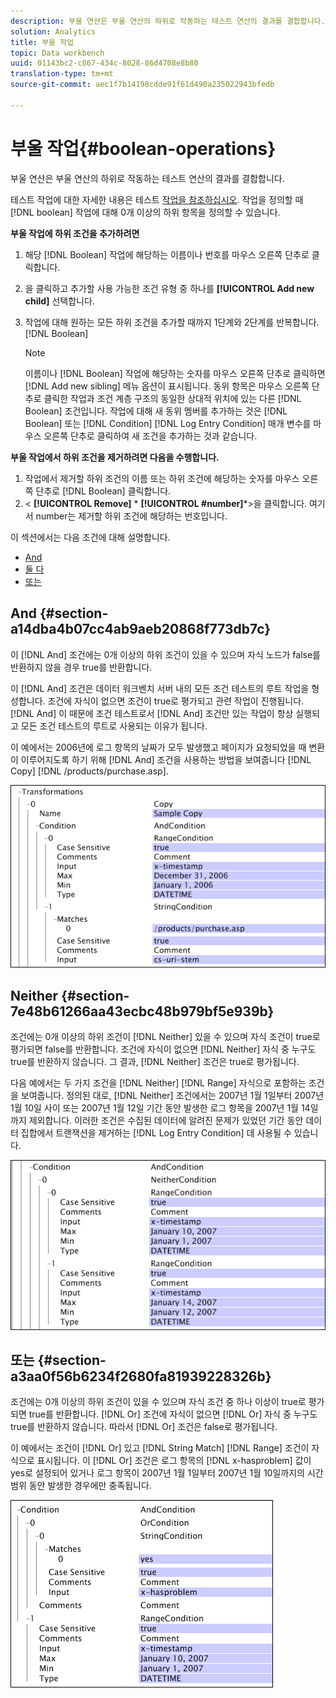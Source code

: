 ```yaml
---
description: 부울 연산은 부울 연산의 하위로 작동하는 테스트 연산의 결과를 결합합니다.
solution: Analytics
title: 부울 작업
topic: Data workbench
uuid: 01143bc2-c867-434c-8028-86d4708e8b80
translation-type: tm+mt
source-git-commit: aec1f7b14198cdde91f61d490a235022943bfedb

---
```



# 부울 작업{#boolean-operations}

부울 연산은 부울 연산의 하위로 작동하는 테스트 연산의 결과를 결합합니다.

테스트 작업에 대한 자세한 내용은 테스트 [작업을 참조하십시오](../../../../home/c-dataset-const-proc/c-conditions/c-test-ops/c-test-ops.md#concept-c4bf6cb9e7a94cc7ac49ca9b0b1a2144). 작업을 정의할 때 [!DNL boolean] 작업에 대해 0개 이상의 하위 항목을 정의할 수 있습니다.

**부울 작업에 하위 조건을 추가하려면**

1. 해당 [!DNL Boolean] 작업에 해당하는 이름이나 번호를 마우스 오른쪽 단추로 클릭합니다.
1. 을 클릭하고 추가할 사용 가능한 조건 유형 중 하나를 **[!UICONTROL Add new child]** 선택합니다.
1. 작업에 대해 원하는 모든 하위 조건을 추가할 때까지 1단계와 2단계를 반복합니다. [!DNL Boolean]

   >[!NOTE]
   >
   >이름이나 [!DNL Boolean] 작업에 해당하는 숫자를 마우스 오른쪽 단추로 클릭하면 [!DNL Add new sibling] 메뉴 옵션이 표시됩니다. 동위 항목은 마우스 오른쪽 단추로 클릭한 작업과 조건 계층 구조의 동일한 상대적 위치에 있는 다른 [!DNL Boolean] 조건입니다. 작업에 대해 새 동위 멤버를 추가하는 것은 [!DNL Boolean] 또는 [!DNL Condition] [!DNL Log Entry Condition] 매개 변수를 마우스 오른쪽 단추로 클릭하여 새 조건을 추가하는 것과 같습니다.

**부울 작업에서 하위 조건을 제거하려면 다음을 수행합니다.**

1. 작업에서 제거할 하위 조건의 이름 또는 하위 조건에 해당하는 숫자를 마우스 오른쪽 단추로 [!DNL Boolean] 클릭합니다.
1. &lt; **[!UICONTROL Remove]** * **[!UICONTROL #number]***>을 클릭합니다. 여기서 number는 제거할 하위 조건에 해당하는 번호입니다.

이 섹션에서는 다음 조건에 대해 설명합니다.

* [And](../../../../home/c-dataset-const-proc/c-conditions/c-test-ops/c-boolean-ops.md#section-a14dba4b07cc4ab9aeb20868f773db7c)
* [둘 다](../../../../home/c-dataset-const-proc/c-conditions/c-test-ops/c-boolean-ops.md#section-7e48b61266aa43ecbc48b979bf5e939b)
* [또는](../../../../home/c-dataset-const-proc/c-conditions/c-test-ops/c-boolean-ops.md#section-a3aa0f56b6234f2680fa81939228326b)

## And {#section-a14dba4b07cc4ab9aeb20868f773db7c}

이 [!DNL And] 조건에는 0개 이상의 하위 조건이 있을 수 있으며 자식 노드가 false를 반환하지 않을 경우 true를 반환합니다.

이 [!DNL And] 조건은 데이터 워크벤치 서버 내의 모든 조건 테스트의 루트 작업을 형성합니다. 조건에 자식이 없으면 조건이 true로 평가되고 관련 작업이 진행됩니다. [!DNL And] 이 때문에 조건 테스트로서 [!DNL And] 조건만 있는 작업이 항상 실행되고 모든 조건 테스트의 루트로 사용되는 이유가 됩니다.

이 예에서는 2006년에 로그 항목의 날짜가 모두 발생했고 페이지가 요청되었을 때 변환이 이루어지도록 하기 위해 [!DNL And] 조건을 사용하는 방법을 보여줍니다 [!DNL Copy] [!DNL /products/purchase.asp].

![](assets/cfg_Condition_AndCondition.png)

## Neither {#section-7e48b61266aa43ecbc48b979bf5e939b}

조건에는 0개 이상의 하위 조건이 [!DNL Neither] 있을 수 있으며 자식 조건이 true로 평가되면 false를 반환합니다. 조건에 자식이 없으면 [!DNL Neither] 자식 중 누구도 true를 반환하지 않습니다. 그 결과, [!DNL Neither] 조건은 true로 평가됩니다.

다음 예에서는 두 가지 조건을 [!DNL Neither] [!DNL Range] 자식으로 포함하는 조건을 보여줍니다. 정의된 대로, [!DNL Neither] 조건에서는 2007년 1월 1일부터 2007년 1월 10일 사이 또는 2007년 1월 12일 기간 동안 발생한 로그 항목을 2007년 1월 14일까지 제외합니다. 이러한 조건은 수집된 데이터에 알려진 문제가 있었던 기간 동안 데이터 집합에서 트랜잭션을 제거하는 [!DNL Log Entry Condition] 데 사용될 수 있습니다.

![](assets/cfg_Condition_NeitherCondition.png)

## 또는 {#section-a3aa0f56b6234f2680fa81939228326b}

조건에는 0개 이상의 하위 조건이 있을 수 있으며 자식 조건 중 하나 이상이 true로 평가되면 true를 반환합니다. [!DNL Or] 조건에 자식이 없으면 [!DNL Or] 자식 중 누구도 true를 반환하지 않습니다. 따라서 [!DNL Or] 조건은 false로 평가됩니다.

이 예에서는 조건이 [!DNL Or] 있고 [!DNL String Match] [!DNL Range] 조건이 자식으로 표시됩니다. 이 [!DNL Or] 조건은 로그 항목의 [!DNL x-hasproblem] 값이 yes로 설정되어 있거나 로그 항목이 2007년 1월 1일부터 2007년 1월 10일까지의 시간 범위 동안 발생한 경우에만 충족됩니다.

![](assets/cfg_Condition_OrCondition.png)

